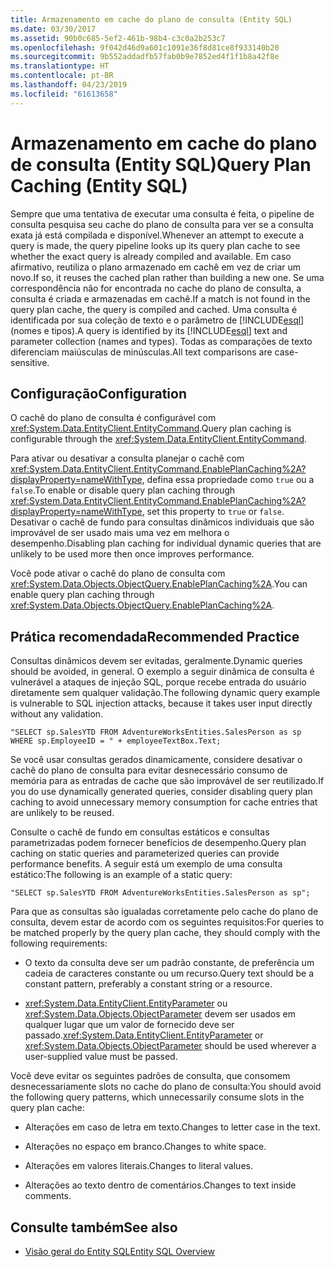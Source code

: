 ```yaml
---
title: Armazenamento em cache do plano de consulta (Entity SQL)
ms.date: 03/30/2017
ms.assetid: 90b0c685-5ef2-461b-98b4-c3c0a2b253c7
ms.openlocfilehash: 9f042d46d9a601c1091e36f8d81ce8f933140b20
ms.sourcegitcommit: 9b552addadfb57fab0b9e7852ed4f1f1b8a42f8e
ms.translationtype: HT
ms.contentlocale: pt-BR
ms.lasthandoff: 04/23/2019
ms.locfileid: "61613658"
---
```

# <a name="query-plan-caching-entity-sql"></a><span data-ttu-id="c763c-102">Armazenamento em cache do plano de consulta (Entity SQL)</span><span class="sxs-lookup"><span data-stu-id="c763c-102">Query Plan Caching (Entity SQL)</span></span>
<span data-ttu-id="c763c-103">Sempre que uma tentativa de executar uma consulta é feita, o pipeline de consulta pesquisa seu cache do plano de consulta para ver se a consulta exata já está compilada e disponível.</span><span class="sxs-lookup"><span data-stu-id="c763c-103">Whenever an attempt to execute a query is made, the query pipeline looks up its query plan cache to see whether the exact query is already compiled and available.</span></span> <span data-ttu-id="c763c-104">Em caso afirmativo, reutiliza o plano armazenado em cachê em vez de criar um novo.</span><span class="sxs-lookup"><span data-stu-id="c763c-104">If so, it reuses the cached plan rather than building a new one.</span></span> <span data-ttu-id="c763c-105">Se uma correspondência não for encontrada no cache do plano de consulta, a consulta é criada e armazenadas em cachê.</span><span class="sxs-lookup"><span data-stu-id="c763c-105">If a match is not found in the query plan cache, the query is compiled and cached.</span></span> <span data-ttu-id="c763c-106">Uma consulta é identificada por sua coleção de texto e o parâmetro de [!INCLUDE[esql](../../../../../../includes/esql-md.md)] (nomes e tipos).</span><span class="sxs-lookup"><span data-stu-id="c763c-106">A query is identified by its [!INCLUDE[esql](../../../../../../includes/esql-md.md)] text and parameter collection (names and types).</span></span> <span data-ttu-id="c763c-107">Todas as comparações de texto diferenciam maiúsculas de minúsculas.</span><span class="sxs-lookup"><span data-stu-id="c763c-107">All text comparisons are case-sensitive.</span></span>  
  
## <a name="configuration"></a><span data-ttu-id="c763c-108">Configuração</span><span class="sxs-lookup"><span data-stu-id="c763c-108">Configuration</span></span>  
 <span data-ttu-id="c763c-109">O cachê do plano de consulta é configurável com <xref:System.Data.EntityClient.EntityCommand>.</span><span class="sxs-lookup"><span data-stu-id="c763c-109">Query plan caching is configurable through the <xref:System.Data.EntityClient.EntityCommand>.</span></span>  
  
 <span data-ttu-id="c763c-110">Para ativar ou desativar a consulta planejar o cachê com <xref:System.Data.EntityClient.EntityCommand.EnablePlanCaching%2A?displayProperty=nameWithType>, defina essa propriedade como `true` ou a `false`.</span><span class="sxs-lookup"><span data-stu-id="c763c-110">To enable or disable query plan caching through <xref:System.Data.EntityClient.EntityCommand.EnablePlanCaching%2A?displayProperty=nameWithType>, set this property to `true` or `false`.</span></span> <span data-ttu-id="c763c-111">Desativar o cachê de fundo para consultas dinâmicos individuais que são improvável de ser usado mais uma vez em melhora o desempenho.</span><span class="sxs-lookup"><span data-stu-id="c763c-111">Disabling plan caching for individual dynamic queries that are unlikely to be used more then once improves performance.</span></span>  
  
 <span data-ttu-id="c763c-112">Você pode ativar o cachê do plano de consulta com <xref:System.Data.Objects.ObjectQuery.EnablePlanCaching%2A>.</span><span class="sxs-lookup"><span data-stu-id="c763c-112">You can enable query plan caching through <xref:System.Data.Objects.ObjectQuery.EnablePlanCaching%2A>.</span></span>  
  
## <a name="recommended-practice"></a><span data-ttu-id="c763c-113">Prática recomendada</span><span class="sxs-lookup"><span data-stu-id="c763c-113">Recommended Practice</span></span>  
 <span data-ttu-id="c763c-114">Consultas dinâmicos devem ser evitadas, geralmente.</span><span class="sxs-lookup"><span data-stu-id="c763c-114">Dynamic queries should be avoided, in general.</span></span> <span data-ttu-id="c763c-115">O exemplo a seguir dinâmica de consulta é vulnerável a ataques de injeção SQL, porque recebe entrada do usuário diretamente sem qualquer validação.</span><span class="sxs-lookup"><span data-stu-id="c763c-115">The following dynamic query example is vulnerable to SQL injection attacks, because it takes user input directly without any validation.</span></span>  
  
 `"SELECT sp.SalesYTD FROM AdventureWorksEntities.SalesPerson as sp WHERE sp.EmployeeID = " + employeeTextBox.Text;`  
  
 <span data-ttu-id="c763c-116">Se você usar consultas gerados dinamicamente, considere desativar o cachê do plano de consulta para evitar desnecessário consumo de memória para as entradas de cache que são improvável de ser reutilizado.</span><span class="sxs-lookup"><span data-stu-id="c763c-116">If you do use dynamically generated queries, consider disabling query plan caching to avoid unnecessary memory consumption for cache entries that are unlikely to be reused.</span></span>  
  
 <span data-ttu-id="c763c-117">Consulte o cachê de fundo em consultas estáticos e consultas parametrizadas podem fornecer benefícios de desempenho.</span><span class="sxs-lookup"><span data-stu-id="c763c-117">Query plan caching on static queries and parameterized queries can provide performance benefits.</span></span> <span data-ttu-id="c763c-118">A seguir está um exemplo de uma consulta estático:</span><span class="sxs-lookup"><span data-stu-id="c763c-118">The following is an example of a static query:</span></span>  
  
```  
"SELECT sp.SalesYTD FROM AdventureWorksEntities.SalesPerson as sp";  
```  
  
 <span data-ttu-id="c763c-119">Para que as consultas são igualadas corretamente pelo cache do plano de consulta, devem estar de acordo com os seguintes requisitos:</span><span class="sxs-lookup"><span data-stu-id="c763c-119">For queries to be matched properly by the query plan cache, they should comply with the following requirements:</span></span>  
  
- <span data-ttu-id="c763c-120">O texto da consulta deve ser um padrão constante, de preferência um cadeia de caracteres constante ou um recurso.</span><span class="sxs-lookup"><span data-stu-id="c763c-120">Query text should be a constant pattern, preferably a constant string or a resource.</span></span>  
  
- <span data-ttu-id="c763c-121"><xref:System.Data.EntityClient.EntityParameter> ou <xref:System.Data.Objects.ObjectParameter> devem ser usados em qualquer lugar que um valor de fornecido deve ser passado.</span><span class="sxs-lookup"><span data-stu-id="c763c-121"><xref:System.Data.EntityClient.EntityParameter> or <xref:System.Data.Objects.ObjectParameter> should be used wherever a user-supplied value must be passed.</span></span>  
  
 <span data-ttu-id="c763c-122">Você deve evitar os seguintes padrões de consulta, que consomem desnecessariamente slots no cache do plano de consulta:</span><span class="sxs-lookup"><span data-stu-id="c763c-122">You should avoid the following query patterns, which unnecessarily consume slots in the query plan cache:</span></span>  
  
- <span data-ttu-id="c763c-123">Alterações em caso de letra em texto.</span><span class="sxs-lookup"><span data-stu-id="c763c-123">Changes to letter case in the text.</span></span>  
  
- <span data-ttu-id="c763c-124">Alterações no espaço em branco.</span><span class="sxs-lookup"><span data-stu-id="c763c-124">Changes to white space.</span></span>  
  
- <span data-ttu-id="c763c-125">Alterações em valores literais.</span><span class="sxs-lookup"><span data-stu-id="c763c-125">Changes to literal values.</span></span>  
  
- <span data-ttu-id="c763c-126">Alterações ao texto dentro de comentários.</span><span class="sxs-lookup"><span data-stu-id="c763c-126">Changes to text inside comments.</span></span>  
  
## <a name="see-also"></a><span data-ttu-id="c763c-127">Consulte também</span><span class="sxs-lookup"><span data-stu-id="c763c-127">See also</span></span>

- [<span data-ttu-id="c763c-128">Visão geral do Entity SQL</span><span class="sxs-lookup"><span data-stu-id="c763c-128">Entity SQL Overview</span></span>](../../../../../../docs/framework/data/adonet/ef/language-reference/entity-sql-overview.md)
